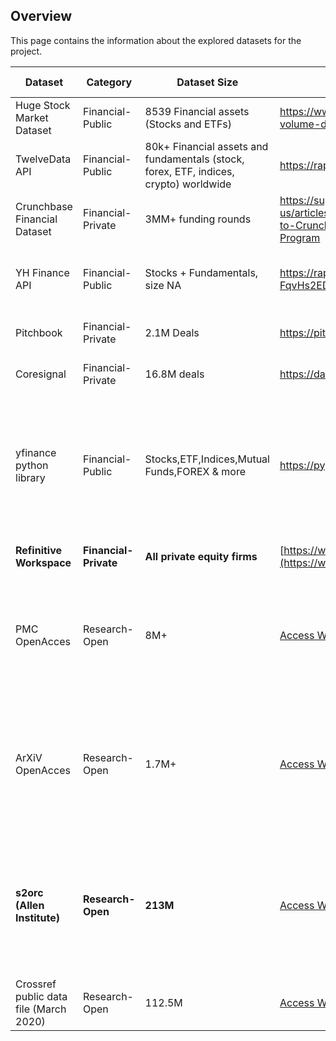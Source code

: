 ## Overview 
This page contains the information about the explored datasets for the project.

| Dataset  | Category | Dataset Size | URL | Dynamic/Static| Attributes | Access Details | Restrictions | Additional Notes |
| ------------- | ------------- | ------------- | ------------- | ------------- | ------------- | ------------- | ------------- | ------------- | 
| Huge Stock Market Dataset | Financial-Public | 8539 Financial assets (Stocks and ETFs) |  https://www.kaggle.com/datasets/borismarjanovic/price-volume-data-for-all-us-stocks-etfs |  Static  |  Date, Open, High, Low, Close, Volume, OpenInt |  Open-Free |  Only till 2017 |  - |
| TwelveData API | Financial-Public | 80k+ Financial assets and fundamentals (stock, forex, ETF, indices, crypto) worldwide | https://rapidapi.com/twelvedata/api/twelve-data1 | Dynamic | datetime, open, high, low, close, volume | Open-Freemium | 800 calls/day free | 79200 calls/day @ $29/mo, 350ms latency |
| Crunchbase Financial Dataset | Financial-Private | 3MM+ funding rounds | https://support.crunchbase.com/hc/en-us/articles/360041692693-How-to-Request-Access-to-Crunchbase-s-Academic-Research-Access-Program | Static | NA | Closed-Access Requested | - | - |
| YH Finance API | Financial-Public | Stocks + Fundamentals, size NA | https://rapidapi.com/belchiorarkad-FqvHs2EDOtP/api/yh-finance-complete/pricing | Dynamic | datetime, open, high, low, close, adjClose, volume | Open-Freemium | 100 calls/day free | 60000/month @ $29/mo, 300ms latency, no rate limiting* |
| Pitchbook | Financial-Private | 2.1M Deals | https://pitchbook.com/data | Dynamic | NA | Closed-Access Requested | Expensive (as per some quotes, $8k+) | - | 
| Coresignal | Financial-Private | 16.8M deals | https://dashboard.coresignal.com/pricing | Dynamic | Name, Last funding date, Last funding type, Last funding raised, Acquisition price | Closed-Freemium | 200 rows free | Expensive, $0.2/row |
| yfinance python library | Financial-Public | Stocks,ETF,Indices,Mutual Funds,FOREX & more | https://pypi.org/project/yfinance/ | Dynamic | Ndatetime, open, high, low, close, adjClose, volume,Operational data,Ownership,Fundamental Data(Finance Statement,Dividends etc.) | Open | No Restrictions(Cons-Unofficial Library) | Made 7,000 API calls to retrieve and saved data from January 2000 to September 10, 2023, using a ticker list sourced from Kaggle |
| **Refinitive Workspace** | **Financial-Private** | **All private equity firms** | [https://www.refinitiv.com/en](https://www.refinitiv.com/en) | **Dynamic** | **Firm Type,Sector,No. of Deals,Fund Stage,Fund Range & lot more** | **Closed(Access via MSU)** | **Allows export upto 100000 rows at a time** | **Abundant amount of Data**  |
| PMC OpenAcces | Research-Open | 8M+ | [Access Website](https://www.ncbi.nlm.nih.gov/pmc/tools/textmining/) | Dynamic (updated daily) | Key,ETag,Article Citation,AccessionID,Last Updated,PMID,License,Retracted | Open-Free | Articles with Copyrights are not available | Biomedicine and health fields, and life sciences, behavioral sciences, chemical sciences, and bioengineering | 
| ArXiV OpenAcces | Research-Open | 1.7M+ | [Access Website](https://info.arxiv.org/help/bulk_data/index.html) | Dynamic (updated weekly) | authors, version, comments, titles, authors, journal-ref, abstract, categories | Open-Free | Subset of the Entire Dataset | Citations in Computer Science, Physics, Economics, Bulk Metadat download available using OAI-PMH (updated daily) | 
| **s2orc (Allen Institute)** | **Research-Open** | **213M** | [Access Website](https://www.semanticscholar.org/product/api/tutorial)  [Different APi EndPoints](https://www.semanticscholar.org/product/api/tutorial)| **Dynamic (updated daily)** | **authors, version, comments, titles, authors, journal-ref, abstract, context, intent, SPecter and SciTLDR (short summaries of papers)** | **Open-Free** | **Entire Dataset** | **Citations in Computer Science, GeoScience, NeuroScience and biomedical, Bulk data download requires API Key** | 
| Crossref public data file (March 2020) | Research-Open | 112.5M | [Access Website](https://academictorrents.com/details/0c6c3fbfdc13f0169b561d29354ea8b188eb9d63)| Static |authors, publication date,title, volume, page numbers, DOI's, license information, abstract summary, funding information | Open-Free | Till March 2020 | -
